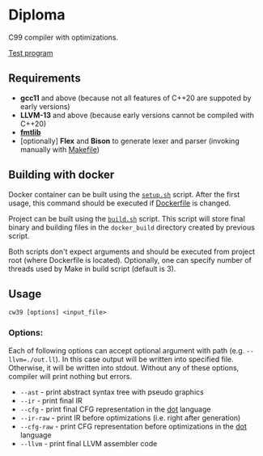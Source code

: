 # Diploma

C99 compiler with optimizations.

[Test program](https://github.com/Sokolmish/coursework_3/blob/master/tests/tst_prog1.c)

## Requirements

- **gcc11** and above (because not all features of C++20 are suppoted by early versions)
- **LLVM-13** and above (because early versions cannot be compiled with C++20)
- **[fmtlib](https://fmt.dev/latest/index.html)**
- \[optionally\] **Flex** and **Bison** to generate lexer and parser (invoking manually with [Makefile](https://github.com/Sokolmish/coursework_3/blob/master/src/parser/Makefile))

## Building with docker

Docker container can be built using the [`setup.sh`](https://github.com/Sokolmish/coursework_3/blob/master/setup.sh) script. After the first usage, this command should be executed if [Dockerfile](https://github.com/Sokolmish/coursework_3/blob/master/Dockerfile) is changed.

Project can be built using the [`build.sh`](https://github.com/Sokolmish/coursework_3/blob/master/build.sh) script. This script will store final binary and building files in the `docker_build` directory created by previous script.

Both scripts don't expect arguments and should be executed from project root (where Dockerfile is located). Optionally, one can specify number of threads used by Make in build script (default is 3).

## Usage

```cw39 [options] <input_file>```

### Options:

Each of following options can accept optional argument with path (e.g. `--llvm=./out.ll`). In this case output will be written into specified file. Otherwise, it will be written into stdout. Without any of these options, compiler will print nothing but errors.

- `--ast` - print abstract syntax tree with pseudo graphics
- `--ir` - print final IR
- `--cfg` - print final CFG representation in the [dot](https://graphviz.org/) language
- `--ir-raw` - print IR before optimizations (i.e. right after generation)
- `--cfg-raw` - print CFG representation before optimizations in the [dot](https://graphviz.org/) language
- `--llvm` - print final LLVM assembler code
